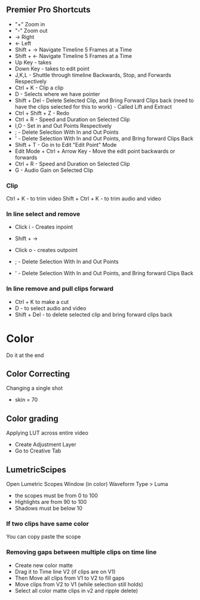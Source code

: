 ## Premier Pro Shortcuts

- "+" Zoom in
- "-" Zoom out
- -> Right
- <- Left
- Shift + ->  Navigate Timeline 5 Frames at a Time
- Shift + <- Navigate Timeline 5 Frames at a Time
- Up Key - takes
- Down Key - takes to edit point
- J,K,L - Shuttle through timeline Backwards, Stop, and Forwards Respectively
- Ctrl + K - Clip a clip
- D - Selects where we have pointer
- Shift + Del - Delete Selected Clip, and Bring Forward Clips back (need to have the clips selected for this to work) - Called Lift and Extract
- Ctrl + Shift + Z - Redo
- Ctrl + R - Speed and Duration on Selected Clip 
- I,O - Set in and Out Points Respectively
- ; - Delete Selection With In and Out Points
- ' - Delete Selection With In and Out Points, and Bring forward Clips Back
- Shift + T - Go in to Edit "Edit Point" Mode
- Edit Mode + Ctrl + Arrow Key - Move the edit point backwards or forwards
- Ctrl + R - Speed and Duration on Selected Clip 
- G - Audio Gain on Selected Clip 

### Clip
Ctrl + K - to trim video
Shift + Ctrl + K - to trim audio and video 

### In line select and remove
- Click i - Creates inpoint
- Shift + ->
- Click o - creates outpoint

- ; - Delete Selection With In and Out Points
- ' - Delete Selection With In and Out Points, and Bring forward Clips Back

### In line remove and pull clips forward
- Ctrl + K to make a cut
- D - to select audio and video
- Shift + Del - to delete selected clip and bring forward clips back

# Color
Do it at the end

## Color Correcting
Changing a single shot
- skin = 70

## Color grading
Applying LUT across entire video
- Create Adjustment Layer
- Go to Creative Tab

## LumetricScipes
Open Lumetric Scopes Window (in color)
Waveform Type > Luma
- the scopes must be from 0 to 100
- Highlights are from 90 to 100
- Shadows must be below 10

### If two clips have same color 
You can copy paste the scope

### Removing gaps between multiple clips on time line
- Create new color matte
- Drag it to Time line V2 (if clips are on V1)
- Then Move all clips from V1 to V2 to fill gaps
- Move clips from V2 to V1 (while selection still holds)
- Select all color matte clips in v2 and ripple delete)
